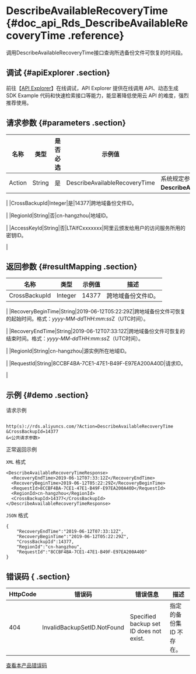 # DescribeAvailableRecoveryTime {#doc_api_Rds_DescribeAvailableRecoveryTime .reference}

调用DescribeAvailableRecoveryTime接口查询所选备份文件可恢复的时间段。

## 调试 {#apiExplorer .section}

前往【[API Explorer](https://api.aliyun.com/#product=Rds&api=DescribeAvailableRecoveryTime)】在线调试，API Explorer 提供在线调用 API、动态生成 SDK Example 代码和快速检索接口等能力，能显著降低使用云 API 的难度，强烈推荐使用。

## 请求参数 {#parameters .section}

|名称|类型|是否必选|示例值|描述|
|--|--|----|---|--|
|Action|String|是|DescribeAvailableRecoveryTime|系统规定参数，取值：**DescribeAvailableRecoveryTime**。

 |
|CrossBackupId|Integer|是|14377|跨地域备份文件ID。

 |
|RegionId|String|否|cn-hangzhou|地域ID。

 |
|AccessKeyId|String|否|LTAIfCxxxxxxx|阿里云颁发给用户的访问服务所用的密钥ID。

 |

## 返回参数 {#resultMapping .section}

|名称|类型|示例值|描述|
|--|--|---|--|
|CrossBackupId|Integer|14377|跨地域备份文件ID。

 |
|RecoveryBeginTime|String|2019-06-12T05:22:29Z|跨地域备份文件可恢复的起始时间。格式：*yyyy-MM-dd*T*HH:mm:ss*Z（UTC时间）。

 |
|RecoveryEndTime|String|2019-06-12T07:33:12Z|跨地域备份文件可恢复的结束时间。格式：*yyyy-MM-dd*T*HH:mm:ss*Z（UTC时间）。

 |
|RegionId|String|cn-hangzhou|源实例所在地域ID。

 |
|RequestId|String|8CCBF4BA-7CE1-47E1-B49F-E97EA200A40D|请求ID。

 |

## 示例 {#demo .section}

请求示例

``` {#request_demo}

http(s)://rds.aliyuncs.com/?Action=DescribeAvailableRecoveryTime
&CrossBackupId=14377
&<公共请求参数>

```

正常返回示例

`XML` 格式

``` {#xml_return_success_demo}
<DescribeAvailableRecoveryTimeResponse>
  <RecoveryEndTime>2019-06-12T07:33:12Z</RecoveryEndTime>
  <RecoveryBeginTime>2019-06-12T05:22:29Z</RecoveryBeginTime>
  <RequestId>8CCBF4BA-7CE1-47E1-B49F-E97EA200A40D</RequestId>
  <RegionId>cn-hangzhou</RegionId>
  <CrossBackupId>14377</CrossBackupId>
</DescribeAvailableRecoveryTimeResponse>

```

`JSON` 格式

``` {#json_return_success_demo}
{
	"RecoveryEndTime":"2019-06-12T07:33:12Z",
	"RecoveryBeginTime":"2019-06-12T05:22:29Z",
	"CrossBackupId":14377,
	"RegionId":"cn-hangzhou",
	"RequestId":"8CCBF4BA-7CE1-47E1-B49F-E97EA200A40D"
}
```

## 错误码 { .section}

|HttpCode|错误码|错误信息|描述|
|--------|---|----|--|
|404|InvalidBackupSetID.NotFound|Specified backup set ID does not exist.|指定的备份集 ID 不存在。|

[查看本产品错误码](https://error-center.aliyun.com/status/product/Rds)

